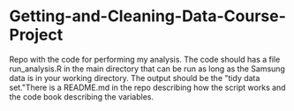 # Getting-and-Cleaning-Data-Course-Project
Repo with the code for performing my analysis. The code should has a file run_analysis.R in the main directory that can be run as long as the Samsung data is in your working directory. The output should be the "tidy data set."There is a README.md in the repo describing how the script works and the code book describing the variables.
